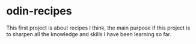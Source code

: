 # odin-recipes

This first project is about recipes I think, the main purpose if this project
is to sharpen all the knowledge and skills I have been learning so far.
